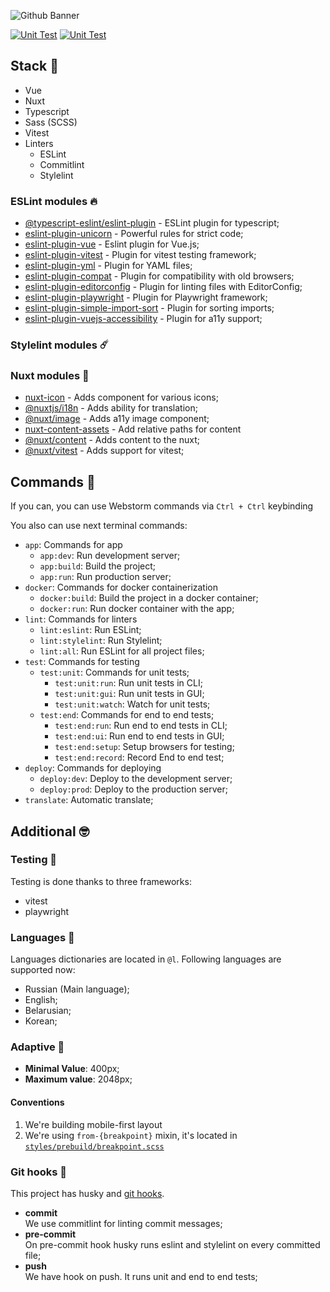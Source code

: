 ![Github Banner](https://github.com/tokiory-blog/blog/assets/101672047/c83ecdde-15ac-456d-b868-3011811de9c4)

<p align="left">
  <a href="https://github.com/tokiory-blog/blog/actions/workflows/build.yml" target="_blank"><img src="https://github.com/tokiory-blog/blog/actions/workflows/build.yml/badge.svg" alt="Unit Test" /></a>
  <a href="https://github.com/tokiory-blog/blog/actions/workflows/unit.yml" target="_blank"><img src="https://github.com/tokiory-blog/blog/actions/workflows/unit.yml/badge.svg" alt="Unit Test" /></a>
</p>

## Stack 🥸
- Vue
- Nuxt
- Typescript
- Sass (SCSS)
- Vitest
- Linters
  - ESLint
  - Commitlint
  - Stylelint

### ESLint modules 🔥
- [@typescript-eslint/eslint-plugin](https://typescript-eslint.io) - ESLint plugin for typescript;
- [eslint-plugin-unicorn](https://github.com/sindresorhus/eslint-plugin-unicorn) - Powerful rules for strict code;
- [eslint-plugin-vue](https://eslint.vuejs.org) - Eslint plugin for Vue.js;
- [eslint-plugin-vitest](https://github.com/veritem/eslint-plugin-vitest) - Plugin for vitest testing framework;
- [eslint-plugin-yml](https://www.npmjs.com/package/eslint-plugin-yml) - Plugin for YAML files;
- [eslint-plugin-compat](https://github.com/amilajack/eslint-plugin-compat) - Plugin for compatibility with old browsers;
- [eslint-plugin-editorconfig](https://www.npmjs.com/package/eslint-plugin-editorconfig) - Plugin for linting files with EditorConfig;
- [eslint-plugin-playwright](https://github.com/playwright-community/eslint-plugin-playwright) - Plugin for Playwright framework;
- [eslint-plugin-simple-import-sort](https://github.com/lydell/eslint-plugin-simple-import-sort) - Plugin for sorting imports;
- [eslint-plugin-vuejs-accessibility](https://vue-a11y.github.io/eslint-plugin-vuejs-accessibility/) - Plugin for a11y support;

### Stylelint modules ☄️
### Nuxt modules 💫
- [nuxt-icon](https://nuxt.com/modules/icon) - Adds component for various icons;
- [@nuxtjs/i18n](https://nuxt.com/modules/i18n) - Adds ability for translation;
- [@nuxt/image](https://nuxt.com/modules/image) - Adds a11y image component;
- [nuxt-content-assets](https://nuxt.com/modules/content-assets) - Add relative paths for content
- [@nuxt/content](https://content.nuxtjs.org) - Adds content to the nuxt;
- [@nuxt/vitest](https://nuxt.com/modules/vitest) - Adds support for vitest;

## Commands 🙌
If you can, you can use Webstorm commands via `Ctrl + Ctrl` keybinding

You also can use next terminal commands:

- `app`: Commands for app
    - `app:dev`: Run development server;
    - `app:build`: Build the project;
    - `app:run`: Run production server;
- `docker`: Commands for docker containerization
  - `docker:build`: Build the project in a docker container;
  - `docker:run`: Run docker container with the app;
- `lint`: Commands for linters
  - `lint:eslint`: Run ESLint;
  - `lint:stylelint`: Run Stylelint;
  - `lint:all`: Run ESLint for all project files;
- `test`: Commands for testing
  - `test:unit`: Commands for unit tests;
    - `test:unit:run`: Run unit tests in CLI;
    - `test:unit:gui`: Run unit tests in GUI;
    - `test:unit:watch`: Watch for unit tests;
  - `test:end`: Commands for end to end tests;
    - `test:end:run`: Run end to end tests in CLI;
    - `test:end:ui`: Run end to end tests in GUI;
    - `test:end:setup`: Setup browsers for testing;
    - `test:end:record`: Record End to end test;
- `deploy`: Commands for deploying
  - `deploy:dev`: Deploy to the development server;
  - `deploy:prod`: Deploy to the production server;
- `translate`: Automatic translate;

## Additional 🤓

### Testing 🥰
Testing is done thanks to three frameworks:
  - vitest
  - playwright

### Languages 👅
Languages dictionaries are located in `@l`. Following languages are supported now:

- Russian (Main language);
- English;
- Belarusian;
- Korean;

### Adaptive 🤳
- **Minimal Value**: 400px;
- **Maximum value**: 2048px;

#### Conventions
1. We're building mobile-first layout
2. We're using `from-{breakpoint}` mixin, it's located in [`styles/prebuild/breakpoint.scss`](styles/prebuild/breakpoint.scss)

### Git hooks 🤞
This project has husky and [git hooks](https://gist.github.com/tokiory/5b99a68523065d86a218797d349fbbbd).

- **commit** \
  We use commitlint for linting commit messages;
- **pre-commit** \
  On pre-commit hook husky runs eslint and stylelint on every committed file;
- **push** \
  We have hook on push. It runs unit and end to end tests;
